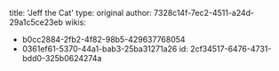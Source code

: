 title: 'Jeff the Cat'
type: original
author: 7328c14f-7ec2-4511-a24d-29a1c5ce23eb
wikis:
  - b0cc2884-2fb2-4f82-98b5-429637768054
  - 0361ef61-5370-44a1-bab3-25ba31271a26
id: 2cf34517-6476-4731-bdd0-325b0624274a
